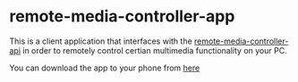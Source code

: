 # remote-media-controller-app

This is a client application that interfaces with the [remote-media-controller-api](https://github.com/bdemg/remote-media-controller-api) in order to remotely control certian multimedia functionality on your PC.

You can download the app to your phone from [here]()
